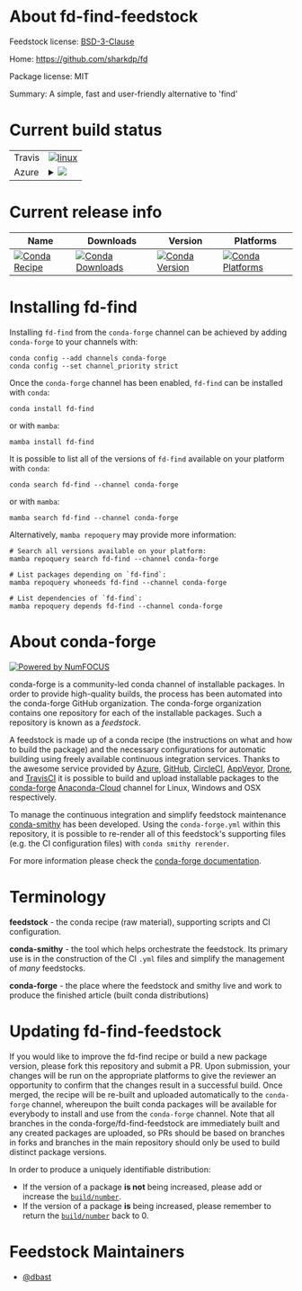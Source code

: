 About fd-find-feedstock
=======================

Feedstock license: [BSD-3-Clause](https://github.com/conda-forge/fd-find-feedstock/blob/main/LICENSE.txt)

Home: https://github.com/sharkdp/fd

Package license: MIT

Summary: A simple, fast and user-friendly alternative to 'find'

Current build status
====================


<table><tr>
    <td>Travis</td>
    <td>
      <a href="https://app.travis-ci.com/conda-forge/fd-find-feedstock">
        <img alt="linux" src="https://img.shields.io/travis/com/conda-forge/fd-find-feedstock/main.svg?label=Linux">
      </a>
    </td>
  </tr>
    
  <tr>
    <td>Azure</td>
    <td>
      <details>
        <summary>
          <a href="https://dev.azure.com/conda-forge/feedstock-builds/_build/latest?definitionId=6819&branchName=main">
            <img src="https://dev.azure.com/conda-forge/feedstock-builds/_apis/build/status/fd-find-feedstock?branchName=main">
          </a>
        </summary>
        <table>
          <thead><tr><th>Variant</th><th>Status</th></tr></thead>
          <tbody><tr>
              <td>linux_64</td>
              <td>
                <a href="https://dev.azure.com/conda-forge/feedstock-builds/_build/latest?definitionId=6819&branchName=main">
                  <img src="https://dev.azure.com/conda-forge/feedstock-builds/_apis/build/status/fd-find-feedstock?branchName=main&jobName=linux&configuration=linux%20linux_64_" alt="variant">
                </a>
              </td>
            </tr><tr>
              <td>linux_aarch64</td>
              <td>
                <a href="https://dev.azure.com/conda-forge/feedstock-builds/_build/latest?definitionId=6819&branchName=main">
                  <img src="https://dev.azure.com/conda-forge/feedstock-builds/_apis/build/status/fd-find-feedstock?branchName=main&jobName=linux&configuration=linux%20linux_aarch64_" alt="variant">
                </a>
              </td>
            </tr><tr>
              <td>linux_ppc64le</td>
              <td>
                <a href="https://dev.azure.com/conda-forge/feedstock-builds/_build/latest?definitionId=6819&branchName=main">
                  <img src="https://dev.azure.com/conda-forge/feedstock-builds/_apis/build/status/fd-find-feedstock?branchName=main&jobName=linux&configuration=linux%20linux_ppc64le_" alt="variant">
                </a>
              </td>
            </tr><tr>
              <td>osx_64</td>
              <td>
                <a href="https://dev.azure.com/conda-forge/feedstock-builds/_build/latest?definitionId=6819&branchName=main">
                  <img src="https://dev.azure.com/conda-forge/feedstock-builds/_apis/build/status/fd-find-feedstock?branchName=main&jobName=osx&configuration=osx%20osx_64_" alt="variant">
                </a>
              </td>
            </tr><tr>
              <td>osx_arm64</td>
              <td>
                <a href="https://dev.azure.com/conda-forge/feedstock-builds/_build/latest?definitionId=6819&branchName=main">
                  <img src="https://dev.azure.com/conda-forge/feedstock-builds/_apis/build/status/fd-find-feedstock?branchName=main&jobName=osx&configuration=osx%20osx_arm64_" alt="variant">
                </a>
              </td>
            </tr><tr>
              <td>win_64</td>
              <td>
                <a href="https://dev.azure.com/conda-forge/feedstock-builds/_build/latest?definitionId=6819&branchName=main">
                  <img src="https://dev.azure.com/conda-forge/feedstock-builds/_apis/build/status/fd-find-feedstock?branchName=main&jobName=win&configuration=win%20win_64_" alt="variant">
                </a>
              </td>
            </tr>
          </tbody>
        </table>
      </details>
    </td>
  </tr>
</table>

Current release info
====================

| Name | Downloads | Version | Platforms |
| --- | --- | --- | --- |
| [![Conda Recipe](https://img.shields.io/badge/recipe-fd--find-green.svg)](https://anaconda.org/conda-forge/fd-find) | [![Conda Downloads](https://img.shields.io/conda/dn/conda-forge/fd-find.svg)](https://anaconda.org/conda-forge/fd-find) | [![Conda Version](https://img.shields.io/conda/vn/conda-forge/fd-find.svg)](https://anaconda.org/conda-forge/fd-find) | [![Conda Platforms](https://img.shields.io/conda/pn/conda-forge/fd-find.svg)](https://anaconda.org/conda-forge/fd-find) |

Installing fd-find
==================

Installing `fd-find` from the `conda-forge` channel can be achieved by adding `conda-forge` to your channels with:

```
conda config --add channels conda-forge
conda config --set channel_priority strict
```

Once the `conda-forge` channel has been enabled, `fd-find` can be installed with `conda`:

```
conda install fd-find
```

or with `mamba`:

```
mamba install fd-find
```

It is possible to list all of the versions of `fd-find` available on your platform with `conda`:

```
conda search fd-find --channel conda-forge
```

or with `mamba`:

```
mamba search fd-find --channel conda-forge
```

Alternatively, `mamba repoquery` may provide more information:

```
# Search all versions available on your platform:
mamba repoquery search fd-find --channel conda-forge

# List packages depending on `fd-find`:
mamba repoquery whoneeds fd-find --channel conda-forge

# List dependencies of `fd-find`:
mamba repoquery depends fd-find --channel conda-forge
```


About conda-forge
=================

[![Powered by
NumFOCUS](https://img.shields.io/badge/powered%20by-NumFOCUS-orange.svg?style=flat&colorA=E1523D&colorB=007D8A)](https://numfocus.org)

conda-forge is a community-led conda channel of installable packages.
In order to provide high-quality builds, the process has been automated into the
conda-forge GitHub organization. The conda-forge organization contains one repository
for each of the installable packages. Such a repository is known as a *feedstock*.

A feedstock is made up of a conda recipe (the instructions on what and how to build
the package) and the necessary configurations for automatic building using freely
available continuous integration services. Thanks to the awesome service provided by
[Azure](https://azure.microsoft.com/en-us/services/devops/), [GitHub](https://github.com/),
[CircleCI](https://circleci.com/), [AppVeyor](https://www.appveyor.com/),
[Drone](https://cloud.drone.io/welcome), and [TravisCI](https://travis-ci.com/)
it is possible to build and upload installable packages to the
[conda-forge](https://anaconda.org/conda-forge) [Anaconda-Cloud](https://anaconda.org/)
channel for Linux, Windows and OSX respectively.

To manage the continuous integration and simplify feedstock maintenance
[conda-smithy](https://github.com/conda-forge/conda-smithy) has been developed.
Using the ``conda-forge.yml`` within this repository, it is possible to re-render all of
this feedstock's supporting files (e.g. the CI configuration files) with ``conda smithy rerender``.

For more information please check the [conda-forge documentation](https://conda-forge.org/docs/).

Terminology
===========

**feedstock** - the conda recipe (raw material), supporting scripts and CI configuration.

**conda-smithy** - the tool which helps orchestrate the feedstock.
                   Its primary use is in the construction of the CI ``.yml`` files
                   and simplify the management of *many* feedstocks.

**conda-forge** - the place where the feedstock and smithy live and work to
                  produce the finished article (built conda distributions)


Updating fd-find-feedstock
==========================

If you would like to improve the fd-find recipe or build a new
package version, please fork this repository and submit a PR. Upon submission,
your changes will be run on the appropriate platforms to give the reviewer an
opportunity to confirm that the changes result in a successful build. Once
merged, the recipe will be re-built and uploaded automatically to the
`conda-forge` channel, whereupon the built conda packages will be available for
everybody to install and use from the `conda-forge` channel.
Note that all branches in the conda-forge/fd-find-feedstock are
immediately built and any created packages are uploaded, so PRs should be based
on branches in forks and branches in the main repository should only be used to
build distinct package versions.

In order to produce a uniquely identifiable distribution:
 * If the version of a package **is not** being increased, please add or increase
   the [``build/number``](https://docs.conda.io/projects/conda-build/en/latest/resources/define-metadata.html#build-number-and-string).
 * If the version of a package **is** being increased, please remember to return
   the [``build/number``](https://docs.conda.io/projects/conda-build/en/latest/resources/define-metadata.html#build-number-and-string)
   back to 0.

Feedstock Maintainers
=====================

* [@dbast](https://github.com/dbast/)


